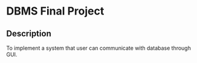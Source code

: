 # DBMS Final Project

## Description
To implement a system that user can communicate with database through GUI.

